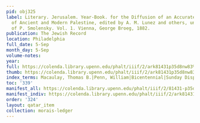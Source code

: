 ```yaml
---
pid: obj325
label: Literary. Jerusalem. Year-Book. for the Diffusion of an Accurate Knowledge
  of Ancient and Modern Palestine, edited by A. M. Lunez and others, under the supervision
  of P. Smolensky. Vol. 1. Vienna, George Broeg, 1882.
publication: The Jewish Record
location: Philadelphia
full_date: 5-Sep
month_day: 5-Sep
volume-notes:
year:
full: https://colenda.library.upenn.edu/phalt/iiif/2/ark81431p35d8nw83%2FSHA256E-s7291881--14eaabc46af845040c1bd01809fbb09c38706a55f8c55680988df6bf018e46f9.jpeg/full/3500,/0/default.jpg
thumb: https://colenda.library.upenn.edu/phalt/iiif/2/ark81431p35d8nw83%2FSHA256E-s7291881--14eaabc46af845040c1bd01809fbb09c38706a55f8c55680988df6bf018e46f9.jpeg/full/!200,200/0/default.jpg
index_terms: Macaulay, Thomas B.|Penn, William|Bicentennial|Sunday Dispatch, The
toc: '339'
manifest_all: https://colenda.library.upenn.edu/phalt/iiif/2/81431-p35d8nw83/manifest
manifest_indiv: https://colenda.library.upenn.edu/phalt/iiif/2/ark81431p35d8nw83%2FSHA256E-s7291881--14eaabc46af845040c1bd01809fbb09c38706a55f8c55680988df6bf018e46f9.jpeg
order: '324'
layout: qatar_item
collection: morais-ledger
---
```

